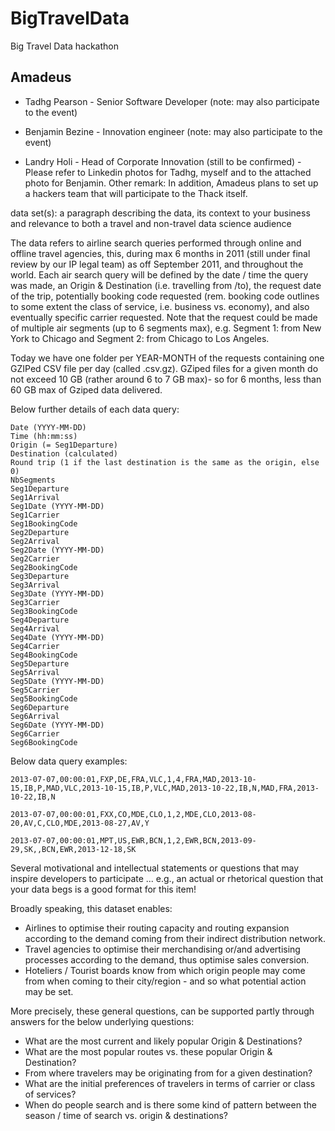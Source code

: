 # BigTravelData

Big Travel Data hackathon 

## Amadeus

* Tadhg Pearson - Senior Software Developer (note: may also participate to the event)

* Benjamin Bezine  - Innovation engineer (note: may also participate to the event)

* Landry Holi - Head of Corporate Innovation (still to be confirmed) - Please refer to Linkedin photos for Tadhg, myself and to the attached photo for Benjamin. Other remark: In addition, Amadeus plans to set up a hackers team that will participate to the Thack itself.

data set(s): a paragraph describing the data, its context to your business and relevance to both a travel and non-travel data science audience

The data refers to airline search queries performed through online and offline travel agencies, this, during max 6 months in 2011 (still under final review by our IP legal team) as off September 2011, and throughout the world. Each air search query will be defined by  the date / time the query was made, an Origin & Destination (i.e. travelling from /to), the request date of the trip, potentially booking code requested (rem. booking code outlines to some extent the class of service, i.e. business vs. economy), and also eventually specific carrier requested. Note that the request could be made of multiple air segments (up to 6 segments max), e.g. Segment 1: from New York to Chicago and Segment 2: from Chicago to Los Angeles.

Today we have one folder per YEAR-MONTH of the requests containing one GZIPed CSV file per day (called <YYYY-MM-DD>.csv.gz). GZiped files for a given month do not exceed 10 GB (rather around 6 to 7 GB max)- so for 6 months, less than 60 GB max of Gziped data delivered.

Below further details of each data query:

```
Date (YYYY-MM-DD)
Time (hh:mm:ss)
Origin (= Seg1Departure)
Destination (calculated)
Round trip (1 if the last destination is the same as the origin, else 0)
NbSegments
Seg1Departure
Seg1Arrival    
Seg1Date (YYYY-MM-DD)
Seg1Carrier
Seg1BookingCode
Seg2Departure
Seg2Arrival
Seg2Date (YYYY-MM-DD)
Seg2Carrier
Seg2BookingCode
Seg3Departure
Seg3Arrival
Seg3Date (YYYY-MM-DD)
Seg3Carrier
Seg3BookingCode
Seg4Departure
Seg4Arrival
Seg4Date (YYYY-MM-DD)
Seg4Carrier
Seg4BookingCode
Seg5Departure
Seg5Arrival
Seg5Date (YYYY-MM-DD)
Seg5Carrier
Seg5BookingCode
Seg6Departure
Seg6Arrival
Seg6Date (YYYY-MM-DD)
Seg6Carrier
Seg6BookingCode
```

Below data query examples:

```
2013-07-07,00:00:01,FXP,DE,FRA,VLC,1,4,FRA,MAD,2013-10-15,IB,P,MAD,VLC,2013-10-15,IB,P,VLC,MAD,2013-10-22,IB,N,MAD,FRA,2013-10-22,IB,N

2013-07-07,00:00:01,FXX,CO,MDE,CLO,1,2,MDE,CLO,2013-08-20,AV,C,CLO,MDE,2013-08-27,AV,Y

2013-07-07,00:00:01,MPT,US,EWR,BCN,1,2,EWR,BCN,2013-09-29,SK,,BCN,EWR,2013-12-18,SK 
```

Several motivational and intellectual statements or questions that may inspire developers to participate ... e.g., an actual or rhetorical question that your data begs is a good format for this item!

Broadly speaking, this dataset enables:

* Airlines to optimise their routing capacity and routing expansion according to the demand coming from their indirect distribution network. 
* Travel agencies to optimise their merchandising or/and advertising processes according to the demand, thus optimise sales conversion. 
* Hoteliers / Tourist boards know from which origin people may come from when coming to their city/region - and so what potential action may be set.
        
More precisely, these general questions, can be supported partly through answers for the below underlying questions: 
        
* What are the most current and likely popular Origin & Destinations? 
* What are the most popular routes vs. these popular Origin & Destination? 
* From where travelers may be originating from for a given destination? 
* What are the initial preferences of travelers in terms of carrier or class of services? 
* When do people search and is there some kind of pattern between the season / time of search vs. origin & destinations? 
